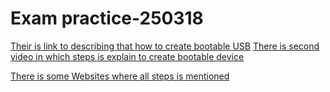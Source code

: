 # Exam practice-250318
 [Their is link to describing that how to create bootable USB](https://www.youtube.com/watch?v=abpAPQH1RsI)
[There is second video in which steps is explain to create bootable device](https://www.youtube.com/watch?v=wmqX1-kQKa0)


[There is some Websites where all steps is mentioned](https://www.hellotech.com/guide/for/how-to-create-windows-10-bootable-usb#:~:text=To%20create%20a%20Windows%2010%20bootable%20USB%2C%20download%20the%20Media,to%20your%20Windows%2010%20PC.)
